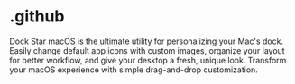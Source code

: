 # .github
Dock Star macOS is the ultimate utility for personalizing your Mac's dock. Easily change default app icons with custom images, organize your layout for better workflow, and give your desktop a fresh, unique look. Transform your macOS experience with simple drag-and-drop customization.
